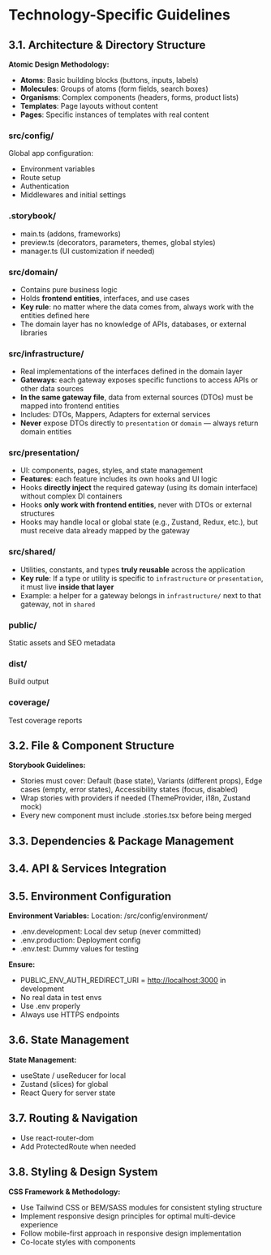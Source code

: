 # Technology-Specific Guidelines

## 3.1. Architecture & Directory Structure

**Atomic Design Methodology:**

- **Atoms**: Basic building blocks (buttons, inputs, labels)
- **Molecules**: Groups of atoms (form fields, search boxes)
- **Organisms**: Complex components (headers, forms, product lists)
- **Templates**: Page layouts without content
- **Pages**: Specific instances of templates with real content

### src/config/

Global app configuration:

- Environment variables
- Route setup
- Authentication
- Middlewares and initial settings

### .storybook/

- main.ts (addons, frameworks)
- preview.ts (decorators, parameters, themes, global styles)
- manager.ts (UI customization if needed)

### src/domain/

- Contains pure business logic
- Holds **frontend entities**, interfaces, and use cases
- **Key rule**: no matter where the data comes from, always work with the entities defined here
- The domain layer has no knowledge of APIs, databases, or external libraries

### src/infrastructure/

- Real implementations of the interfaces defined in the domain layer
- **Gateways**: each gateway exposes specific functions to access APIs or other data sources
- **In the same gateway file**, data from external sources (DTOs) must be mapped into frontend entities
- Includes: DTOs, Mappers, Adapters for external services
- **Never** expose DTOs directly to `presentation` or `domain` — always return domain entities

### src/presentation/

- UI: components, pages, styles, and state management
- **Features**: each feature includes its own hooks and UI logic
- Hooks **directly inject** the required gateway (using its domain interface) without complex DI containers
- Hooks **only work with frontend entities**, never with DTOs or external structures
- Hooks may handle local or global state (e.g., Zustand, Redux, etc.), but must receive data already mapped by the gateway

### src/shared/

- Utilities, constants, and types **truly reusable** across the application
- **Key rule**: If a type or utility is specific to `infrastructure` or `presentation`, it must live **inside that layer**
- Example: a helper for a gateway belongs in `infrastructure/` next to that gateway, not in `shared`

### public/

Static assets and SEO metadata

### dist/

Build output

### coverage/

Test coverage reports

## 3.2. File & Component Structure

**Storybook Guidelines:**

- Stories must cover: Default (base state), Variants (different props), Edge cases (empty, error states), Accessibility states (focus, disabled)
- Wrap stories with providers if needed (ThemeProvider, i18n, Zustand mock)
- Every new component must include .stories.tsx before being merged

## 3.3. Dependencies & Package Management

## 3.4. API & Services Integration

## 3.5. Environment Configuration

**Environment Variables:**
Location: /src/config/environment/

- .env.development: Local dev setup (never committed)
- .env.production: Deployment config
- .env.test: Dummy values for testing

**Ensure:**

- PUBLIC_ENV_AUTH_REDIRECT_URI = <http://localhost:3000> in development
- No real data in test envs
- Use .env properly
- Always use HTTPS endpoints

## 3.6. State Management

**State Management:**

- useState / useReducer for local
- Zustand (slices) for global
- React Query for server state

## 3.7. Routing & Navigation

- Use react-router-dom
- Add ProtectedRoute when needed

## 3.8. Styling & Design System

**CSS Framework & Methodology:**

- Use Tailwind CSS or BEM/SASS modules for consistent styling structure
- Implement responsive design principles for optimal multi-device experience
- Follow mobile-first approach in responsive design implementation
- Co-locate styles with components
